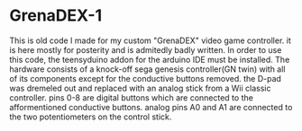 # GrenaDEX-1
This is old code I made for my custom "GrenaDEX"  video game controller. it is here mostly for posterity and
is admitedly badly written. 
In order to use this code, the teensyduino addon for the arduino IDE must be installed.
The hardware consists of a knock-off sega genesis controller(GN twin) with all of its components except for 
the conductive buttons removed. the D-pad was dremeled out and replaced with an analog stick from a Wii classic
controller. pins 0-8 are digital buttons which are connected to the afformentioned conductive buttons. analog pins
A0 and A1 are connected to the two potentiometers on the control stick.
